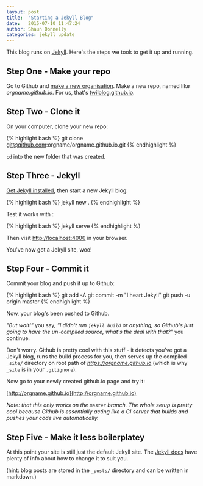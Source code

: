 ```yaml
---
layout: post
title:  "Starting a Jekyll Blog"
date:   2015-07-10 11:47:24
author: Shaun Donnelly
categories: jekyll update
---
```


This blog runs on [Jekyll](http://jekyllrb.com/). Here's the steps we took to get it up and running.

## Step One - Make your repo

Go to Github and [make a new organisation](https://help.github.com/articles/creating-a-new-organization-from-scratch/).
Make a new repo, named like *orgname.github.io*. For us, that's [twilblog.github.io](https://github.com/twilblog/twilblog.github.io).

## Step Two - Clone it

On your computer, clone your new repo:

{% highlight bash %}
git clone git@github.com:orgname/orgname.github.io.git
{% endhighlight %}

`cd` into the new folder that was created.

## Step Three - Jekyll

[Get Jekyll installed](http://jekyllrb.com/docs/installation/), then start a new Jekyll blog:

{% highlight bash %}
jekyll new .
{% endhighlight %}

Test it works with :

{% highlight bash %}
jekyll serve
{% endhighlight %}

Then visit [http://localhost:4000](http://localhost:4000) in your browser.

You've now got a Jekyll site, woo!

## Step Four - Commit it

Commit your blog and push it up to Github:

{% highlight bash %}
git add -A
git commit -m "I heart Jekyll"
git push -u origin master
{% endhighlight %}

Now, your blog's been pushed to Github.

*"But wait!"* you say, *"I didn't run `jekyll build` or anything, so Github's just going to have the un-compiled source,
what's the deal with that?"* you continue.

Don't worry. Github is pretty cool with this stuff - it detects you've got a Jekyll blog, runs the build process for you, then
serves up the compiled `_site/` directory on root path of *https://orgname.github.io* (which is why `_site` is in your 
`.gitignore`). 

Now go to your newly created github.io page and try it: 

[http://orgname.github.io](http://orgname.github.io)

*Note: that this only works on the `master` branch. The whole setup is pretty cool because Github is essentially
acting like a CI server that builds and pushes your code live automatically.*

## Step Five - Make it less boilerplatey

At this point your site is still just the default Jekyll site. The [Jekyll docs](http://jekyllrb.com/docs/home/)
have plenty of info about how to change it to suit you.

(hint: blog posts are stored in the `_posts/` directory and can be written in markdown.) 
